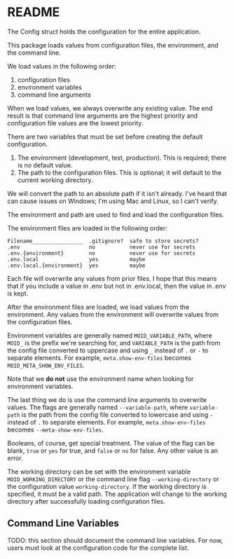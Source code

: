 # README

The Config struct holds the configuration for the entire application.

This package loads values from configuration files, the environment, and the command line.

We load values in the following order:

1. configuration files
2. environment variables
3. command line arguments

When we load values, we always overwrite any existing value.
The end result is that command line arguments are the highest priority
and configuration file values are the lowest priority.

There are two variables that must be set before creating the default configuration.

1. The environment (development, test, production). This is required; there is no default value.
2. The path to the configuration files. This is optional; it will default to the current working directory.

We will convert the path to an absolute path if it isn't already.
I've heard that can cause issues on Windows;
I'm using Mac and Linux, so I can't verify.

The environment and path are used to find and load the configuration files.

The environment files are loaded in the following order:

    Filename________________  .gitignore?  safe to store secrets?
    .env                      no           never use for secrets
    .env.{environment}        no           never use for secrets
    .env.local                yes          maybe
    .env.local.{environment}  yes          maybe

Each file will overwrite any values from prior files.
I hope that this means that if you include a value in .env but not in .env.local,
then the value in .env is kept.

After the environment files are loaded, we load values from the environment.
Any values from the environment will overwrite values from the configuration files.

Environment variables are generally named `MOID_VARIABLE_PATH`,
where `MOID_` is the prefix we're searching for,
and `VARIABLE_PATH` is the path from the config file converted
to uppercase and using `_` instead of `.` or `-` to separate elements.
For example, `meta.show-env-files` becomes `MOID_META_SHOW_ENV_FILES`.

Note that we **do not** use the environment name when looking for environment variables.

The last thing we do is use the command line arguments to overwrite values.
The flags are generally named `--variable-path`,
where `variable-path` is the path from the config file converted
to lowercase and using `-` instead of `.` to separate elements.
For example, `meta.show-env-files` becomes `--meta-show-env-files`.

Booleans, of course, get special treatment.
The value of the flag can be blank, `true` or `yes` for true,
and `false` or `no` for false.
Any other value is an error.

The working directory can be set with the environment variable `MOID_WORKING_DIRECTORY` or the command line flag `--working-directory` or the configuration value `working-directory`.
If the working directory is specified, it must be a valid path.
The application will change to the working directory after successfully loading configuration files.

## Command Line Variables
TODO: this section should document the command line variables.
For now, users must look at the configuration code for the complete list.